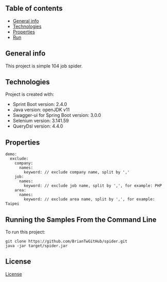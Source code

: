 ## Table of contents
* [General info](#general-info)
* [Technologies](#technologies)
* [Properties](#properties)
* [Run](#running-the-samples-from-the-command-line)


## General info
This project is simple 104 job spider.
	
## Technologies
Project is created with:
* Sprint Boot version: 2.4.0
* Java version: openJDK v11
* Swagger-ui for Spring Boot version: 3.0.0
* Selenium version: 3.141.59
* QueryDsl version: 4.4.0

## Properties

```
demo:
  exclude:
    company:
      names:
        keyword: // exclude company name, split by ','
    job:
      names:
        keyword: // exclude job name, split by ',', for example: PHP
    area:
      names:
        keyword: // exclude area name, split by ',', for example: Taipei
```

## Running the Samples From the Command Line
To run this project:

```
git clone https://github.com/BrianTwGitHub/spider.git
java -jar target/spider.jar
```

## License
[License](./LICENSE)